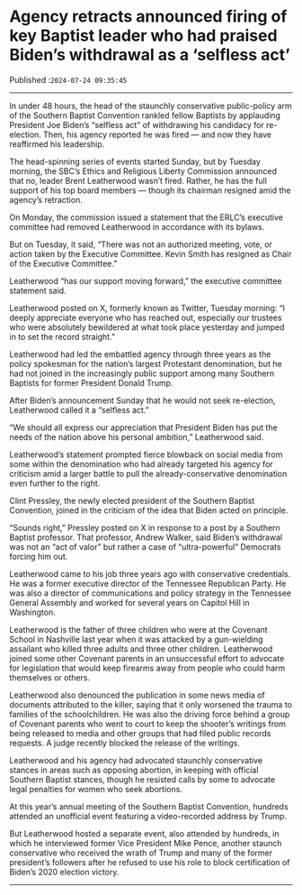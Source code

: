 # Agency retracts announced firing of key Baptist leader who had praised Biden’s withdrawal as a ‘selfless act’

Published :`2024-07-24 09:35:45`

---

In under 48 hours, the head of the staunchly conservative public-policy arm of the Southern Baptist Convention rankled fellow Baptists by applauding President Joe Biden’s “selfless act” of withdrawing his candidacy for re-election. Then, his agency reported he was fired — and now they have reaffirmed his leadership.

The head-spinning series of events started Sunday, but by Tuesday morning, the SBC’s Ethics and Religious Liberty Commission announced that no, leader Brent Leatherwood wasn’t fired. Rather, he has the full support of his top board members — though its chairman resigned amid the agency’s retraction.

On Monday, the commission issued a statement that the ERLC’s executive committee had removed Leatherwood in accordance with its bylaws.

But on Tuesday, it said, “There was not an authorized meeting, vote, or action taken by the Executive Committee. Kevin Smith has resigned as Chair of the Executive Committee.”

Leatherwood “has our support moving forward,” the executive committee statement said.

Leatherwood posted on X, formerly known as Twitter, Tuesday morning: “I deeply appreciate everyone who has reached out, especially our trustees who were absolutely bewildered at what took place yesterday and jumped in to set the record straight.”

Leatherwood had led the embattled agency through three years as the policy spokesman for the nation’s largest Protestant denomination, but he had not joined in the increasingly public support among many Southern Baptists for former President Donald Trump.

After Biden’s announcement Sunday that he would not seek re-election, Leatherwood called it a “selfless act.”

“We should all express our appreciation that President Biden has put the needs of the nation above his personal ambition,” Leatherwood said.

Leatherwood’s statement prompted fierce blowback on social media from some within the denomination who had already targeted his agency for criticism amid a larger battle to pull the already-conservative denomination even further to the right.

Clint Pressley, the newly elected president of the Southern Baptist Convention, joined in the criticism of the idea that Biden acted on principle.

“Sounds right,” Pressley posted on X in response to a post by a Southern Baptist professor. That professor, Andrew Walker, said Biden’s withdrawal was not an “act of valor” but rather a case of “ultra-powerful” Democrats forcing him out.

Leatherwood came to his job three years ago with conservative credentials. He was a former executive director of the Tennessee Republican Party. He was also a director of communications and policy strategy in the Tennessee General Assembly and worked for several years on Capitol Hill in Washington.

Leatherwood is the father of three children who were at the Covenant School in Nashville last year when it was attacked by a gun-wielding assailant who killed three adults and three other children. Leatherwood joined some other Covenant parents in an unsuccessful effort to advocate for legislation that would keep firearms away from people who could harm themselves or others.

Leatherwood also denounced the publication in some news media of documents attributed to the killer, saying that it only worsened the trauma to families of the schoolchildren. He was also the driving force behind a group of Covenant parents who went to court to keep the shooter’s writings from being released to media and other groups that had filed public records requests. A judge recently blocked the release of the writings.

Leatherwood and his agency had advocated staunchly conservative stances in areas such as opposing abortion, in keeping with official Southern Baptist stances, though he resisted calls by some to advocate legal penalties for women who seek abortions.

At this year’s annual meeting of the Southern Baptist Convention, hundreds attended an unofficial event featuring a video-recorded address by Trump.

But Leatherwood hosted a separate event, also attended by hundreds, in which he interviewed former Vice President Mike Pence, another staunch conservative who received the wrath of Trump and many of the former president’s followers after he refused to use his role to block certification of Biden’s 2020 election victory.

---

